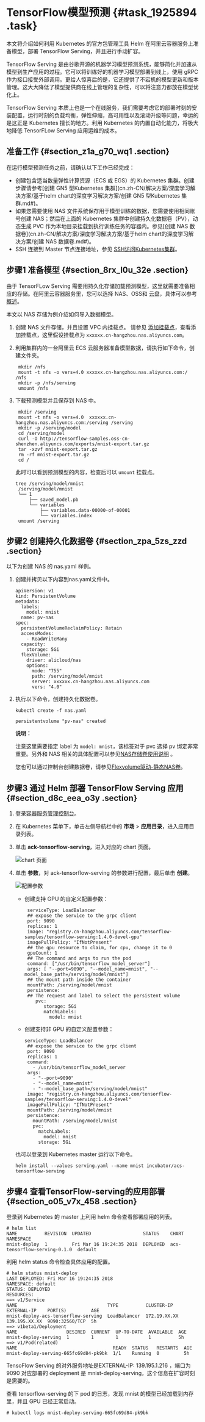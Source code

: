 # TensorFlow模型预测 {#task_1925894 .task}

本文将介绍如何利用 Kubernetes 的官方包管理工具 Helm 在阿里云容器服务上准备模型，部署 TensorFlow Serving，并且进行手动扩容。

TensorFlow Serving 是由谷歌开源的机器学习模型预测系统，能够简化并加速从模型到生产应用的过程。它可以将训练好的机器学习模型部署到线上，使用 gRPC 作为接口接受外部调用。更给人惊喜后的是，它还提供了不宕机的模型更新和版本管理。这大大降低了模型提供商在线上管理的复杂性，可以将注意力都放在模型优化上。

TensorFlow Serving 本质上也是一个在线服务，我们需要考虑它的部署时刻的安装配置，运行时刻的负载均衡，弹性伸缩，高可用性以及滚动升级等问题，幸运的是这正是 Kubernetes 擅长的地方。利用 Kubernetes 的内置自动化能力，将极大地降低 TensorFLow Serving 应用运维的成本。

## 准备工作 {#section_z1a_g70_wq1 .section}

在运行模型预测任务之前，请确认以下工作已经完成：

-   创建包含适当数量弹性计算资源（ECS 或 EGS）的 Kubernetes 集群。创建步骤请参考[创建 GN5 型Kubernetes 集群](cn.zh-CN/解决方案/深度学习解决方案/基于helm chart的深度学习解决方案/创建 GN5 型Kubernetes 集群.md#)。
-   如果您需要使用 NAS 文件系统保存用于模型训练的数据，您需要使用相同账号创建 NAS；然后在上面的 Kubernetes 集群中创建持久化数据卷（PV），动态生成 PVC 作为本地目录挂载到执行训练任务的容器内。参见[创建 NAS 数据卷](cn.zh-CN/解决方案/深度学习解决方案/基于helm chart的深度学习解决方案/创建 NAS 数据卷.md#)。
-   SSH 连接到 Master 节点连接地址，参见 [SSH访问Kubernetes集群](../cn.zh-CN/Kubernetes集群用户指南/集群管理/管理与访问集群/SSH访问Kubernetes集群.md#)。

## 步骤1 准备模型 {#section_8rx_l0u_32e .section}

由于 TensorFLow Serving 需要用持久化存储加载预测模型，这里就需要准备相应的存储。在阿里云容器服务里，您可以选择 NAS、OSS和 云盘，具体可以参考[概述](../cn.zh-CN/Kubernetes集群用户指南/存储管理-Flexvolume/概述.md#)。

本文以 NAS 存储为例介绍如何导入数据模型。

1.  创建 NAS 文件存储，并且设置 VPC 内挂载点。 请参见 [添加挂载点](https://help.aliyun.com/document_detail/60431.html)，查看添加挂载点，这里假设挂载点为 `xxxxxx.cn-hangzhou.nas.aliyuncs.com`。
2.  利用集群内的一台阿里云 ECS 云服务器准备模型数据，请执行如下命令，创建文件夹。 

    ``` {#codeblock_eyd_t4y_doz}
     mkdir /nfs
     mount -t nfs -o vers=4.0 xxxxxx.cn-hangzhou.nas.aliyuncs.com:/ /nfs
     mkdir -p /nfs/serving
     umount /nfs
    ```

3.  下载预测模型并且保存到 NAS 中。 

    ``` {#codeblock_6ss_p1x_116}
     mkdir /serving
     mount -t nfs -o vers=4.0  xxxxxx.cn-hangzhou.nas.aliyuncs.com:/serving /serving
     mkdir -p /serving/model
     cd /serving/model
     curl -O http://tensorflow-samples.oss-cn-shenzhen.aliyuncs.com/exports/mnist-export.tar.gz
     tar -xzvf mnist-export.tar.gz
     rm -rf mnist-export.tar.gz
     cd /
    ```

    此时可以看到预测模型的内容，检查后可以 `umount` 挂载点。

    ``` {#codeblock_lj5_ehs_ybf}
    tree /serving/model/mnist
     /serving/model/mnist
     └── 1
         ├── saved_model.pb
         └── variables
             ├── variables.data-00000-of-00001
             └── variables.index
     umount /serving
    ```


## 步骤2 创建持久化数据卷 {#section_zpa_5zs_zzd .section}

以下为创建 NAS 的 nas.yaml 样例。

1.  创建并拷贝以下内容到nas.yaml文件中。 

    ``` {#codeblock_m40_pnk_kbs}
    apiVersion: v1
    kind: PersistentVolume
    metadata: 
      labels: 
        model: mnist
      name: pv-nas
    spec:
      persistentVolumeReclaimPolicy: Retain
      accessModes: 
        - ReadWriteMany
      capacity: 
        storage: 5Gi
      flexVolume: 
        driver: alicloud/nas
        options: 
          mode: "755"
          path: /serving/model/mnist
          server: xxxxxx.cn-hangzhou.nas.aliyuncs.com
          vers: "4.0"
    ```

2.  执行以下命令，创建持久化数据卷。 

    ``` {#codeblock_m05_o52_3jw}
    kubectl create -f nas.yaml
    
    persistentvolume "pv-nas" created
    ```

    **说明：** 

    注意这里需要指定 label 为 `model: mnist`，该标签对于 pvc 选择 pv 绑定非常重要。另外和 NAS 相关的具体配置可以参见[NAS存储卷使用说明](../cn.zh-CN/Kubernetes集群用户指南/存储管理-Flexvolume/NAS储存卷/NAS存储卷使用说明.md#) 。

    您也可以通过控制台创建数据卷，请参见[Flexvolume驱动-静态NAS卷](../cn.zh-CN/Kubernetes集群用户指南/存储管理-Flexvolume/NAS储存卷/Flexvolume驱动-静态NAS卷.md#)。


## 步骤3 通过 Helm 部署 TensorFlow Serving 应用 {#section_d8c_eea_o3y .section}

1.  登录[容器服务管理控制台](https://cs.console.aliyun.com)。
2.  在 Kubernetes 菜单下，单击左侧导航栏中的 **市场** \> **应用目录**，进入应用目录列表。
3.  单击 **ack-tensorflow-serving**，进入对应的 chart 页面。 

    ![chart 页面](http://static-aliyun-doc.oss-cn-hangzhou.aliyuncs.com/assets/img/16634/15681008749159_zh-CN.png)

4.  单击 **参数**，对 ack-tensorflow-serving 的参数进行配置，最后单击 **创建**。 

    ![配置参数](http://static-aliyun-doc.oss-cn-hangzhou.aliyuncs.com/assets/img/16634/15681008749161_zh-CN.png)

    -   创建支持 GPU 的自定义配置参数：

        ``` {#codeblock_7wd_wn8_py8}
         serviceType: LoadBalancer
         ## expose the service to the grpc client
         port: 9090
         replicas: 1
         image: "registry.cn-hangzhou.aliyuncs.com/tensorflow-samples/tensorflow-serving:1.4.0-devel-gpu"
         imagePullPolicy: "IfNotPresent"
         ## the gpu resource to claim, for cpu, change it to 0
         gpuCount: 1
         ## The command and args to run the pod
         command: ["/usr/bin/tensorflow_model_server"]
         args: [ "--port=9090", "--model_name=mnist", "--model_base_path=/serving/model/mnist"]  
         ## the mount path inside the container
         mountPath: /serving/model/mnist
         persistence:
         ## The request and label to select the persistent volume
            pvc:
               storage: 5Gi
               matchLabels: 
                 model: mnist
        ```

    -   创建支持非 GPU 的自定义配置参数：

        ``` {#codeblock_8bs_ujh_j6i}
        serviceType: LoadBalancer
         ## expose the service to the grpc client
         port: 9090
         replicas: 1
         command: 
           - /usr/bin/tensorflow_model_server
         args: 
           - "--port=9090"
           - "--model_name=mnist"
           - "--model_base_path=/serving/model/mnist"
         image: "registry.cn-hangzhou.aliyuncs.com/tensorflow-samples/tensorflow-serving:1.4.0-devel"
         imagePullPolicy: "IfNotPresent"
         mountPath: /serving/model/mnist
         persistence: 
           mountPath: /serving/model/mnist
           pvc: 
             matchLabels: 
               model: mnist
             storage: 5Gi
        ```

    也可以登录到 Kubernetes master 运行以下命令。

    ``` {#codeblock_aqa_vaa_7wj}
    helm install --values serving.yaml --name mnist incubator/acs-tensorflow-serving
    ```


## 步骤4 查看TensorFlow-serving的应用部署 {#section_o05_v7x_458 .section}

登录到 Kubernetes 的 master 上利用 helm 命令查看部署应用的列表。

``` {#codeblock_98j_pfo_4wf}
# helm list
NAME          REVISION  UPDATED                   STATUS    CHART                         NAMESPACE
mnist-deploy  1         Fri Mar 16 19:24:35 2018  DEPLOYED  acs-tensorflow-serving-0.1.0  default
```

利用 helm status 命令检查具体应用的配置。

``` {#codeblock_vex_kxv_034}
# helm status mnist-deploy
LAST DEPLOYED: Fri Mar 16 19:24:35 2018
NAMESPACE: default
STATUS: DEPLOYED
RESOURCES:
==> v1/Service
NAME                                 TYPE          CLUSTER-IP    EXTERNAL-IP    PORT(S)         AGE
mnist-deploy-acs-tensorflow-serving  LoadBalancer  172.19.XX.XX  139.195.XX.XX  9090:32560/TCP  5h
==> v1beta1/Deployment
NAME                  DESIRED  CURRENT  UP-TO-DATE  AVAILABLE  AGE
mnist-deploy-serving  1        1        1           1          5h
==> v1/Pod(related)
NAME                                   READY  STATUS   RESTARTS  AGE
mnist-deploy-serving-665fc69d84-pk9bk  1/1    Running  0         5h
```

TensoFlow Serving 的对外服务地址是EXTERNAL-IP: 139.195.1.216 ，端口为 9090 对应部署的 deployment 是 mnist-deploy-serving，这个信息在扩容时刻是需要的。

查看 tensorflow-serving 的下 pod 的日志，发现 mnist 的模型已经加载到内存里，并且 GPU 已经正常启动。

``` {#codeblock_kvd_jik_cye}
# kubectl logs mnist-deploy-serving-665fc69d84-pk9bk
```


